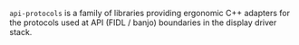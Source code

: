 <!-- Copyright 2024 The Fuchsia Authors. All rights reserved.
Use of this source code is governed by a BSD-style license that can be
found in the LICENSE file. -->

`api-protocols` is a family of libraries providing ergonomic C++ adapters
for the protocols used at API (FIDL / banjo) boundaries in the display driver
stack.
